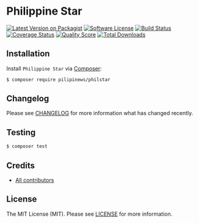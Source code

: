 # Philippine Star

[![Latest Version on Packagist][ico-version]][link-packagist]
[![Software License][ico-license]][link-license]
[![Build Status][ico-travis]][link-travis]
[![Coverage Status][ico-scrutinizer]][link-scrutinizer]
[![Quality Score][ico-code-quality]][link-code-quality]
[![Total Downloads][ico-downloads]][link-downloads]

## Installation

Install `Philippine Star` via [Composer](https://getcomposer.org/):

``` bash
$ composer require pilipinews/philstar
```

## Changelog

Please see [CHANGELOG][link-changelog] for more information what has changed recently.

## Testing

``` bash
$ composer test
```

## Credits

- [All contributors][link-contributors]

## License

The MIT License (MIT). Please see [LICENSE][link-license] for more information.

[ico-code-quality]: https://img.shields.io/scrutinizer/g/pilipinews/philstar.svg?style=flat-square
[ico-downloads]: https://img.shields.io/packagist/dt/pilipinews/philstar.svg?style=flat-square
[ico-license]: https://img.shields.io/badge/license-MIT-brightgreen.svg?style=flat-square
[ico-scrutinizer]: https://img.shields.io/scrutinizer/coverage/g/pilipinews/philstar.svg?style=flat-square
[ico-travis]: https://img.shields.io/travis/pilipinews/philstar/master.svg?style=flat-square
[ico-version]: https://img.shields.io/packagist/v/pilipinews/philstar.svg?style=flat-square

[link-changelog]: https://github.com/pilipinews/philstar/blob/master/CHANGELOG.md
[link-code-quality]: https://scrutinizer-ci.com/g/pilipinews/philstar
[link-contributors]: https://github.com/pilipinews/philstar/contributors
[link-downloads]: https://packagist.org/packages/pilipinews/philstar
[link-license]: https://github.com/pilipinews/philstar/blob/master/LICENSE.md
[link-packagist]: https://packagist.org/packages/pilipinews/philstar
[link-scrutinizer]: https://scrutinizer-ci.com/g/pilipinews/philstar/code-structure
[link-travis]: https://travis-ci.org/pilipinews/philstar